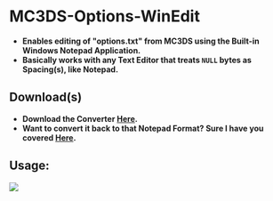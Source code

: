 # MC3DS-Options-WinEdit
- **Enables editing of "options.txt" from MC3DS using the Built-in Windows Notepad Application.**
- **Basically works with any Text Editor that treats `NULL` bytes as Spacing(s), like Notepad.**

## Download(s)
- **Download the Converter [Here]().**
- **Want to convert it back to that Notepad Format? Sure I have you covered [Here]().**

## Usage:
<img src="https://github.com/Cracko298/MC3DS-Options-WinEdit/releases/download/v1.0.0/showoff.gif">
